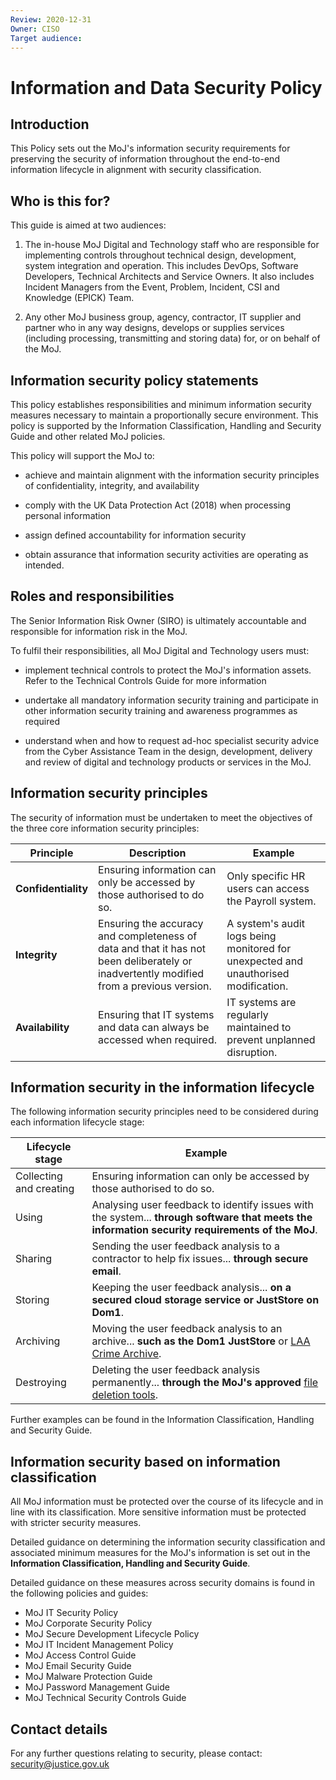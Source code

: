 ```yaml
---
Review: 2020-12-31
Owner: CISO
Target audience:
---
```


# Information and Data Security Policy

## Introduction

This Policy sets out the MoJ's information security requirements for preserving the security of information throughout the end-to-end information lifecycle in alignment with security classification.

## Who is this for?

This guide is aimed at two audiences:

1. The in-house MoJ Digital and Technology staff who are responsible for implementing controls throughout technical design, development, system integration and operation. This includes DevOps, Software Developers, Technical Architects and Service Owners. It also includes Incident Managers from the Event, Problem, Incident, CSI and Knowledge (EPICK) Team.

2. Any other MoJ business group, agency, contractor, IT supplier and partner who in any way designs, develops or supplies services (including processing, transmitting and storing data) for, or on behalf of the MoJ.

## Information security policy statements

This policy establishes responsibilities and minimum information security measures necessary to maintain a proportionally secure environment. This policy is supported by the Information Classification, Handling and Security Guide and other related MoJ policies.

This policy will support the MoJ to:

 - achieve and maintain alignment with the information security principles of confidentiality, integrity, and availability   

 - comply with the UK Data Protection Act (2018) when processing personal information

 - assign defined accountability for information security

 - obtain assurance that information security activities are operating as intended.

## Roles and responsibilities

The Senior Information Risk Owner (SIRO) is ultimately accountable and responsible for information risk in the MoJ.

To fulfil their responsibilities, all MoJ Digital and Technology users must:

 - implement technical controls to protect the MoJ's information assets. Refer to the Technical Controls Guide for more information

 - undertake all mandatory information security training and participate in other information security training and awareness programmes as required

 - understand when and how to request ad-hoc specialist security advice from the Cyber Assistance Team in the design, development, delivery and review of digital and technology products or services in the MoJ.

## Information security principles

The security of information must be undertaken to meet the objectives of the three core information security principles:

| Principle | Description | Example |
|--- |---|---|
| **Confidentiality** | Ensuring information can only be accessed by those authorised to do so. | Only specific HR users can access the Payroll system. |
| **Integrity** | Ensuring the accuracy and completeness of data and that it has not been deliberately or inadvertently modified from a previous version. | A system's audit logs being monitored for unexpected and unauthorised modification. |
| **Availability** | Ensuring that IT systems and data can always be accessed when required. | IT systems are regularly maintained to prevent unplanned disruption. |

## Information security in the information lifecycle

The following information security principles need to be considered during each information lifecycle stage:

| Lifecycle stage | Example |
|--- |---|
| Collecting and creating | Ensuring information can only be accessed by those authorised to do so. |
| Using | Analysing user feedback to identify issues with the system... **through software that meets the information security requirements of the MoJ**. |
| Sharing | Sending the user feedback analysis to a contractor to help fix issues... **through secure email**. |
| Storing | Keeping the user feedback analysis... **on a secured cloud storage service or JustStore on Dom1**. |
| Archiving | Moving the user feedback analysis to an archive... **such as the Dom1 JustStore** or [LAA Crime Archive](https://github.com/ministryofjustice/laa-crime-apps-archive). |
| Destroying | Deleting the user feedback analysis permanently... **through the MoJ's approved** [file deletion tools](https://ministryofjustice.github.io/security-guidance/#data-destruction). |

Further examples can be found in the Information Classification, Handling and Security Guide.

## Information security based on information classification

All MoJ information must be protected over the course of its lifecycle and in line with its classification. More sensitive information must be protected with stricter security measures.

Detailed guidance on determining the information security classification and associated minimum measures for the MoJ's information is set out in the **Information Classification, Handling and Security Guide**.

Detailed guidance on these measures across security domains is found in the following policies and guides:

 - MoJ IT Security Policy
 - MoJ Corporate Security Policy
 - MoJ Secure Development Lifecycle Policy
 - MoJ IT Incident Management Policy
 - MoJ Access Control Guide
 - MoJ Email Security Guide
 - MoJ Malware Protection Guide
 - MoJ Password Management Guide
 - MoJ Technical Security Controls Guide

## Contact details
For any further questions relating to security, please contact: [security@justice.gov.uk](mailto:security@justice.gov.uk)

